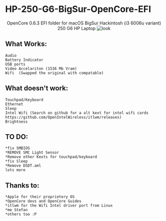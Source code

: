 # HP-250-G6-BigSur-OpenCore-EFI


<p align="center">
 OpenCore 0.6.3 EFI folder for macOS BigSur Hackintosh (i3 6006u variant) 250 G6 HP Laptop
<img src="https://i.imgur.com/C5WJG3W.png" alt="look">
</p>

## What Works:
```
Audio
Battery Indicator
USB ports
Video Accelariton (1536 Mb Vram)
Wifi  (Swapped the original with compatable)

```
## What doesn't work:
```
Touchpad/Keyboard
Ethernet
Sleep
Intel Wifi (Search on github for a alt kext for intel wifi cards https://github.com/OpenIntelWireless/itlwm/releases)
Brightness
```

## TO DO:
```
*fix SMBIOS
*REMOVE SMC Light Sensor
*Remove other Kexts for touchpad/keyboard
*fix Sleep
*Remove DSDT.aml
lots more 
```

## Thanks to:
```
*Apple for their proprietery OS
*OpenCore devs and OpenCore Guides
*itlwm for the Wifi Intel driver port from Linux
*me Stefan
*others too :P
```
